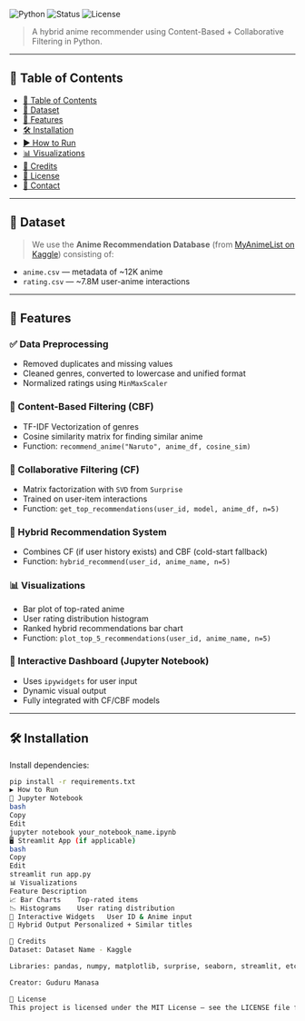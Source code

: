 ![Python](https://img.shields.io/badge/python-3.9%2B-blue.svg)
![Status](https://img.shields.io/badge/status-active-success)
![License](https://img.shields.io/github/license/Anderoids/anime_recomendation_system?color=blue)

>  A hybrid anime recommender using Content-Based + Collaborative Filtering in Python.

---

## 📌 Table of Contents

- [📌 Table of Contents](#-table-of-contents)
- [📂 Dataset](#dataset)
- [🚀 Features](#features)
- [🛠️ Installation](#installation)
- [▶️ How to Run](#how-to-run)
- [📊 Visualizations](#visualizations)
- [📜 Credits](#credits)
- [📄 License](#license)
- [💌 Contact](#contact)

---

## 📂 Dataset

> We use the **Anime Recommendation Database** (from [MyAnimeList on Kaggle](https://www.kaggle.com/datasets/CooperUnion/anime-recommendations-database)) consisting of:

- `anime.csv` — metadata of ~12K anime
- `rating.csv` — ~7.8M user-anime interactions

---

## 🚀 Features
### ✅ Data Preprocessing
- Removed duplicates and missing values
- Cleaned genres, converted to lowercase and unified format
- Normalized ratings using `MinMaxScaler`

### 🧠 Content-Based Filtering (CBF)
- TF-IDF Vectorization of genres
- Cosine similarity matrix for finding similar anime
- Function: `recommend_anime("Naruto", anime_df, cosine_sim)`

### 👥 Collaborative Filtering (CF)
- Matrix factorization with `SVD` from `Surprise`
- Trained on user-item interactions
- Function: `get_top_recommendations(user_id, model, anime_df, n=5)`

### 🔗 Hybrid Recommendation System
- Combines CF (if user history exists) and CBF (cold-start fallback)
- Function: `hybrid_recommend(user_id, anime_name, n=5)`

### 📊 Visualizations
- Bar plot of top-rated anime
- User rating distribution histogram
- Ranked hybrid recommendations bar chart
- Function: `plot_top_5_recommendations(user_id, anime_name, n=5)`

### 🧩 Interactive Dashboard (Jupyter Notebook)
- Uses `ipywidgets` for user input
- Dynamic visual output
- Fully integrated with CF/CBF models
---

## 🛠️ Installation

Install dependencies:

```bash
pip install -r requirements.txt
▶️ How to Run
📒 Jupyter Notebook
bash
Copy
Edit
jupyter notebook your_notebook_name.ipynb
🖥️ Streamlit App (if applicable)
bash
Copy
Edit
streamlit run app.py
📊 Visualizations
Feature	Description
📈 Bar Charts	Top-rated items
📉 Histograms	User rating distribution
📌 Interactive Widgets	User ID & Anime input
📍 Hybrid Output	Personalized + Similar titles

📜 Credits
Dataset: Dataset Name - Kaggle

Libraries: pandas, numpy, matplotlib, surprise, seaborn, streamlit, etc.

Creator: Guduru Manasa

📄 License
This project is licensed under the MIT License — see the LICENSE file for details.
